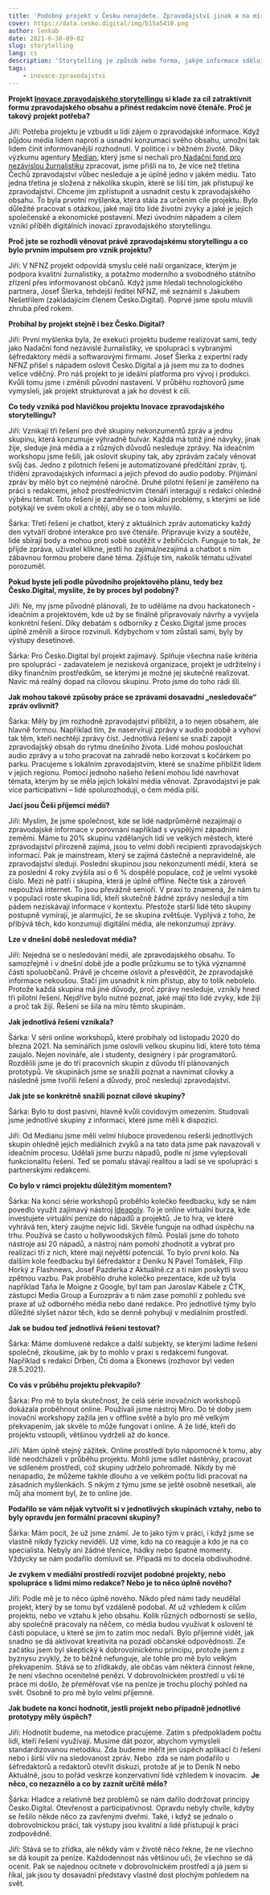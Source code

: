 ```yaml
---
title: 'Podobný projekt v Česku nenajdete. Zpravodajství jinak a na míru lidem.'
cover: https://data.cesko.digital/img/b15a5410.png
author: lenkab
date: 2021-6-30-09-02
slug: storytelling
lang: cs
description: 'Storytelling je způsob nebo forma, jakým informace sdělujete čtenáři nebo příjemci. Znáte, nebo neznáte? Společně s Nadačním fondem pro nezávislou žurnalistiku vznikl v Česko.Digital projekt Inovace zpravodajského storytellingu, který u nás nemá obdoby.  Povídali jsme si o něm s Jiřím Kučerou z NFNŽ a Šárkou Rauchovou z č.d.'
tags:
    - inovace-zpravodajstvi
---
```


**Projekt [Inovace zpravodajského storytellingu](https://blog.cesko.digital/2021/06/inovace-storytellingu) si klade za cíl zatraktivnit formu zpravodajského obsahu a přinést redakcím nové čtenáře. Proč je takový projekt potřeba?**

Jiří: Potřeba projektu je vzbudit u lidí zájem o zpravodajské informace. Když půjdou média lidem naproti a usnadní konzumaci svého obsahu, umožní tak lidem činit informovanější rozhodnutí. V politice i v běžném životě. Díky výzkumu agentury [Median](https://www.median.eu/cs/), který jsme si nechali pro[ Nadační fond pro nezávislou žurnalistiku](https://www.nfnz.cz/) zpracovat, jsme přišli na to, že více než třetina Čechů zpravodajství vůbec nesleduje a je úplně jedno v jakém médiu. Tato jedna třetina je složená z několika skupin, které se liší tím, jak přistupují ke zpravodajství. Chceme jim zpřístupnit a usnadnit cestu k zpravodajského obsahu. To byla prvotní myšlenka, která stála za určením cíle projektu. Bylo důležité pracovat s otázkou, jaké mají tito lidé životní zvyky a jaké je jejich společenské a ekonomické postavení. Mezi úvodním nápadem a cílem vznikl příběh digitálních inovací zpravodajského storytellingu.

**Proč jste se rozhodli věnovat právě zpravodajskému storytellingu a co bylo prvním impulsem pro vznik projektu?**

Jiří: V NFNZ projekt odpovídá smyslu celé naší organizace, kterým je podpora kvalitní žurnalistiky, a potažmo moderního a svobodného státního zřízení přes informovanost občanů. Když jsme hledali technologického partnera, Josef Šlerka, tehdejší ředitel NFNZ, mě seznámil s Jakubem Nešetřilem (zakládajícím členem Česko.Digital). Poprvé jsme spolu mluvili zhruba před rokem. 

**Probíhal by projekt stejně i bez Česko.Digital?**

Jiří: První myšlenka byla, že exekuci projektu budeme realizovat sami, tedy jako Nadační fond nezávislé žurnalistiky, ve spolupráci s vybranými šéfredaktory médií a softwarovými firmami. Josef Šlerka z expertní rady NFNZ přišel s nápadem oslovit Česko.Digital a já jsem mu za to dodnes velice vděčný. Pro náš projekt to je ideální platforma pro vývoj i produkci. Kvůli tomu jsme i změnili původní nastavení. V průběhu rozhovorů jsme vymysleli, jak projekt strukturovat a jak ho dovést k cíli. 

**Co tedy vzniká pod hlavičkou projektu Inovace zpravodajského storytellingu?**

Jiří: Vznikají tři řešení pro dvě skupiny nekonzumentů zpráv a jednu skupinu, která konzumuje výhradně bulvár. Každá má totiž jiné návyky, jinak žije, sleduje jiná média a z různých důvodů nesleduje zprávy. Na ideačním workshopu jsme řešili, jak oslovit skupiny tak, aby zprávám začaly věnovat svůj čas. Jedno z pilotních řešení je automatizované předčítání zpráv, tj. třídění zpravodajských informací a jejich převod do audio podoby. Přijímání zpráv by mělo být co nejméně náročné. Druhé pilotní řešení je zaměřeno na práci s redakcemi, jehož prostřednictvím čtenáři interagují s redakcí ohledně výběru témat. Toto řešení je zaměřeno na lokální problémy, s kterými se lidé potýkají ve svém okolí a chtějí, aby se o tom mluvilo.

Šárka: Třetí řešení je chatbot, který z aktuálních zpráv automaticky každý den vytváří drobné interakce pro své čtenáře. Připravuje kvízy a soutěže, lidé sbírají body a mohou proti sobě soutěžit v žebříčcích. Funguje to tak, že přijde zpráva, uživatel klikne, jestli ho zajímá/nezajímá a chatbot s ním zábavnou formou probere dané téma. Zjišťuje tím, nakolik tématu uživatel porozuměl.

**Pokud byste jeli podle původního projektového plánu, tedy bez Česko.Digital, myslíte, že by proces byl podobný?**

Jiří: Ne, my jsme původně plánovali, že to uděláme na dvou hackatonech - ideačním a projektovém, kde už by se finálně připravovaly návrhy a vyvíjela konkrétní řešení. Díky debatám s odborníky z Česko.Digital jsme proces úplně změnili a široce rozvinuli. Kdybychom v tom zůstali sami, byly by výstupy desetinové.

Šárka: Pro Česko.Digital byl projekt zajímavý. Splňuje všechna naše kritéria pro spolupráci - zadavatelem je nezisková organizace, projekt je udržitelný i díky finančním prostředkům, se kterými je možné jej skutečně realizovat. Navíc má reálný dopad na cílovou skupinu. Proto jsme do toho rádi šli. 

**Jak mohou takové způsoby práce se zprávami dosavadní „nesledovače“ zpráv ovlivnit?**

Šárka: Měly by jim rozhodně zpravodajství přiblížit, a to nejen obsahem, ale hlavně formou. Například tím, že naservírují zprávy v audio podobě a vyhoví tak těm, kteří nechtějí zprávy číst. Jednotlivá řešení se snaží zapojit zpravodajský obsah do rytmu dnešního života. Lidé mohou poslouchat audio zprávy a u toho pracovat na zahradě nebo korzovat s kočárkem po parku. Pracujeme s lokálním zpravodajstvím, které se snažíme přiblížit lidem v jejich regionu. Pomocí jednoho našeho řešení mohou lidé navrhovat témata, kterým by se měla jejich lokální média věnovat. Zpravodajství je pak více participativní – lidé spolurozhodují, o čem média píší. 

**Jací jsou Češi příjemci médií?**

Jiří: Myslím, že jsme společnost, kde se lidé nadprůměrně nezajímají o zpravodajské informace v porovnání například s vyspělými západními zeměmi. Máme tu 20% skupinu vzdělaných lidí ve velkých městech, které zpravodajství přirozeně zajímá, jsou to velmi dobří recipienti zpravodajských informací. Pak je mainstream, který se zajímá částečně a nepravidelně, ale zpravodajství sledují. Poslední skupinou jsou nekonzumenti médií, která  se za poslední 4 roky zvýšila asi o 6 % dospělé populace, což je velmi vysoké číslo. Mezi ně patří i skupina, která je úplně offline. Nečte tisk a zároveň nepoužívá internet. To jsou převážně senioři. V praxi to znamená, že nám tu v populaci roste skupina lidí, kteří skutečně žádné zprávy nesledují a tím pádem nezískávají informace v kontextu. Přestože starší lidé této skupiny postupně vymírají, je alarmující, že se skupina zvětšuje. Vyplývá z toho, že přibývá těch, kdo konzumují digitální média, ale nekonzumují zprávy. 

**Lze v dnešní době nesledovat média?**

Jiří: Nejedná se o nesledování médií, ale zpravodajského obsahu. To samozřejmě i v dnešní době jde a podle průzkumu se to týká významné části spoluobčanů. Právě je chceme oslovit a přesvědčit, že zpravodajské informace nekoušou. Stačí jim usnadnit k nim přístup, aby to tolik nebolelo. Protože každá skupina má jiné důvody, proč zprávy nesleduje, vznikly hned tři pilotní řešení. Nejdříve bylo nutné poznat, jaké mají tito lidé zvyky, kde žijí a proč tak žijí. Řešení se šila na míru těmto skupinám. 

**Jak jednotlivá řešení vznikala?**

Šárka: V sérii online workshopů, které probíhaly od listopadu 2020 do března 2021. Na seminářích jsme oslovili velkou skupinu lidí, které toto téma zaujalo. Nejen novináře, ale i studenty, designéry i pár programátorů. Rozdělili jsme je do tří pracovních skupin z důvodu tří plánovaných prototypů. Ve skupinách jsme se snažili poznat a navnímat cílovky a následně jsme tvořili řešení a důvody, proč nesleduji zpravodajství. 

**Jak jste se konkrétně snažili poznat cílové skupiny?**

Šárka: Bylo to dost pasivní, hlavně kvůli covidovým omezením. Studovali jsme jednotlivé skupiny z informací, které jsme měli k dispozici.

Jiří: Od Medianu jsme měli velmi hluboce provedenou rešerši jednotlivých skupin ohledně jejich mediálních zvyků a na tato data jsme pak navazovali v ideačním procesu. Udělali jsme burzu nápadů, podle ní jsme vylepšovali funkcionalitu řešení. Teď se pomalu stávají realitou a ladí se ve spolupráci s partnerskými redakcemi. 

**Co bylo v rámci projektu důležitým momentem?**

Šárka: Na konci série workshopů proběhlo kolečko feedbacku, kdy se nám povedlo využít zajímavý nástroj [Ideapoly](https://www.ideapoly.com/). To je online virtuální burza, kde investujete virtuální peníze do nápadů a projektů. Je to hra, ve které vyhrává ten, který zaujme nejvíc lidí. Skvěle funguje na odhad úspěchu na trhu. Používá se často u hollywoodských filmů. Poslali jsme do tohoto nástroje asi 20 nápadů, a nástroj nám pomohl zhodnotit a vybrat pro realizaci tři z nich, které mají největší potenciál. To bylo první kolo. Na dalším kole feedbacku byl šéfredaktor z Deníku N Pavel Tomášek, Filip Horký z Flashnews, Josef Pazderka z Aktuálně.cz a ti nám poskytli svou zpětnou vazbu. Pak proběhlo druhé kolečko prezentace, kde už byla například Táňa le Moigne z Google, byl tam pan Jaroslav Kábele z ČTK, zástupci Media Group a Eurozpráv a ti nám zase pomohli z pohledu své praxe ať už odborného média nebo dané redakce. Pro jednotlivé týmy bylo důležité slyšet názor těch, kdo se denně pohybují v mediálním prostředí.

**Jak se budou teď jednotlivá řešení testovat?**

Šárka: Máme domluvené redakce a další subjekty, se kterými ladíme řešení společně, zkoušíme, jak by to mohlo v praxi s redakcemi fungovat. Například s redakcí Drben, Čti doma a Ekonews (rozhovor byl veden 28.5.2021). 

**Co vás v průběhu projektu překvapilo?**

Šárka: Pro mě to byla skutečnost, že celá série inovačních workshopů dokázala proběhnout online. Používali jsme nástroj Miro. Do té doby jsem inovační workshopy zažila jen v offline světě a bylo pro mě velkým překvapením, jak skvěle to může fungovat i online. A že lidé, kteří do projektu vstoupili, většinou vydrželi až do konce. 

Jiří: Mám úplně stejný zážitek. Online prostředí bylo nápomocné k tomu, aby lidé neodcházeli v průběhu projektu. Mohli jsme sdílet nástěnky, pracovat ve sdíleném prostředí, což skupiny udrželo pohromadě. Nikdy by mě nenapadlo, že můžeme takhle dlouho a ve velkém počtu lidí pracovat na zásadních myšlenkách. S nikým z týmu jsme se ještě osobně nesetkali, ale můj aha moment byl, že to online jde. 

**Podařilo se vám nějak vytvořit si v jednotlivých skupinách vztahy, nebo to byly opravdu jen formální pracovní skupiny?**

Šárka: Mám pocit, že už jsme známí. Je to jako tým v práci, i když jsme se vlastně nikdy fyzicky neviděli. Už víme, kdo na co reaguje a kdo je na co specialista. Nebyly ani žádné třenice, hádky nebo špatné momenty. Vždycky se nám podařilo domluvit se. Připadá mi to docela obdivuhodné.

**Je zvykem v mediální prostředí rozvíjet podobné projekty, nebo spolupráce s lidmi mimo redakce? Nebo je to něco úplně nového?**

Jiří: Podle mě je to něco úplně nového. Nikdo před námi tady neudělal projekt, který by se tomu byť vzdáleně podobal. Ať už vzhledem k cílům projektu, nebo ve vztahu k jeho obsahu. Kolik různých odborností se sešlo, aby společně pracovaly na něčem, co média budou využívat k oslovení té části populace, u které se jim to zatím moc nedaří. Bylo příjemné vidět, jak snadno se dá aktivovat kreativita na pozadí občanské odpovědnosti. Ze začátku jsem byl skeptický k dobrovolnickému principu, protože jsem z byznysu zvyklý, že to běžně nefunguje, ale tohle pro mě bylo velkým překvapením. Stává se to zřídkakdy, ale občas vám některá činnost řekne, že není všechno ocenitelné penězi. V dobrovolnickém prostředí u vší té práce mi došlo, že přeměřovat vše na peníze je trochu plochý pohled na svět. Osobně to pro mě bylo velmi příjemné. 

**Jak budete na konci hodnotit, jestli projekt nebo případně jednotlivé prototypy měly úspěch?**

Jiří: Hodnotit budeme, na metodice pracujeme. Zatím s předpokladem počtu lidí, kteří řešení využívají. Musíme dát pozor, abychom vymysleli standardizovanou metodiku. Zda budeme měřit jen úspěch aplikací či řešení nebo i širší vliv na sledovanost zpráv. Nebo  zda se nám podařilo u šéfredaktorů a redaktorů otevřít diskuzi, protože ať je to Deník N nebo Aktuálně, jsou to pořád veskrze konzervativní lidé vzhledem k inovacím. 
**Je něco, co nezaznělo a co by zaznít určitě mělo?**

Šárka: Hladce a relativně bez problémů se nám dařilo dodržovat principy Česko.Digital. Otevřenost a participativnost. Opravdu nebyly chvíle, kdyby se řešilo někde něco za zavřenými dveřmi. Také, i když se jednalo o dobrovolnickou práci, tak výstupy jsou kvalitní a lidé přistupují k práci zodpovědně.

Jiří: Stává se to zřídka, ale někdy vám v životě něco řekne, že ne všechno se dá koupit za peníze. Každodennost nás většinou učí, že všechno se dá ocenit. Pak se najednou ocitnete v dobrovolnickém prostředí a já jsem si říkal, jak jsou ty dosavadní představy vlastně dost plochým pohledem na svět.
